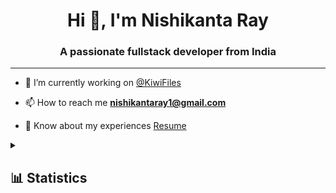 <h1 align="center">Hi 👋, I'm Nishikanta Ray</h1>
<h3 align="center">A passionate fullstack developer from India</h3>
<hr>

- 🔭 I’m currently working on <a target="_blank" href="https://github.com/KiwiFiles">@KiwiFiles</a>

- 📫 How to reach me **nishikantaray1@gmail.com**

- 📄 Know about my experiences 
<a target="_blank" href="https://drive.google.com/file/d/1nWCk4UZkVYwXne105KxaXD3w3T5wBua6/view?usp=share_link">Resume</a>

<details>
  <summary><h2>📊 Statistics</h2></summary>
  <div>
    <br />
    <div>
      <a href="https://github.com/NishikantaRay">
        <img alt="This week GitHub profile views" src="https://komarev.com/ghpvc/?username=NishikantaRay&style=flat&color=7733ff&label=This+week+GitHub+profile+views" />
      </a>
      <br /><br />
    </div>
    <div>
       <a href="https://github.com/anuraghazra/github-readme-stats">
<img align="center" src="https://github-readme-streak-stats.herokuapp.com/?user=nishikantaray&theme=radical"/>
</a>
      <br /><br />
      <div align="center">
<h2> Stuff I worked on last week  <h2>
<img align="center" src="https://github-readme-stats.vercel.app/api/wakatime?username=nishikantaray12&theme=radical&bg_color=000"/>
</a>
</div>
  <div align="center">
<a href="https://github.com/anuraghazra/github-readme-stats" align="center">
<img  src="https://github-readme-stats.vercel.app/api?username=nishikantaray&count_private=true&show_icons=true&theme=radical" />
</a>
</div>
</details>
</p>

</div>

<br>




